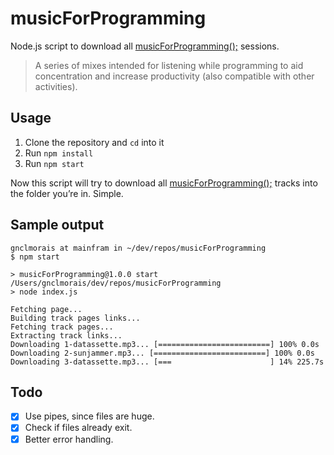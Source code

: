 # musicForProgramming
Node.js script to download all [musicForProgramming();](http://musicforprogramming.net/) sessions.

> A series of mixes intended for listening while programming to aid concentration
> and increase productivity (also compatible with other activities).

## Usage
1. Clone the repository and `cd` into it
1. Run `npm install`
1. Run `npm start`

Now this script will try to download all
[musicForProgramming();](http://musicforprogramming.net/) tracks into the
folder you’re in. Simple.

## Sample output
```
gnclmorais at mainfram in ~/dev/repos/musicForProgramming
$ npm start

> musicForProgramming@1.0.0 start /Users/gnclmorais/dev/repos/musicForProgramming
> node index.js

Fetching page...
Building track pages links...
Fetching track pages...
Extracting track links...
Downloading 1-datassette.mp3... [=========================] 100% 0.0s
Downloading 2-sunjammer.mp3... [=========================] 100% 0.0s
Downloading 3-datassette.mp3... [===                      ] 14% 225.7s
```

## Todo
- [x] Use pipes, since files are huge.
- [x] Check if files already exit.
- [x] Better error handling.
